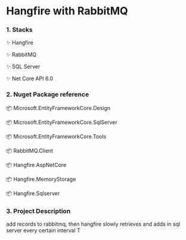 # Hangfire with RabbitMQ

### 1. Stacks

✨ Hangfire

✨ RabbitMQ

✨ SQL Server

✨ Net Core API 6.0

### 2. Nuget Package reference

📦 Microsoft.EntityFrameworkCore.Design

📦 Microsoft.EntityFrameworkCore.SqlServer

📦 Microsoft.EntityFrameworkCore.Tools

📦 RabbitMQ.Client

📦 Hangfire.AspNetCore

📦 Hangfire.MemoryStorage

📦 Hangfire.Sqlserver

### 3. Project Description

add records to rabbitmq, then hangfire slowly retrieves and adds in sql server every certain interval T